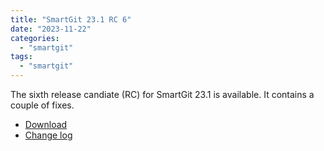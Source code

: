 ```yaml
---
title: "SmartGit 23.1 RC 6"
date: "2023-11-22"
categories: 
  - "smartgit"
tags: 
  - "smartgit"
---
```


The sixth release candiate (RC) for SmartGit 23.1 is available.
It contains a couple of fixes.

- [Download](https://www.syntevo.com/smartgit/preview)
- [Change log](https://www.syntevo.com/smartgit/changelog-eap.txt)
